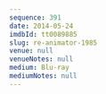 ```yaml
---
sequence: 391
date: 2014-05-24
imdbId: tt0089885
slug: re-animator-1985
venue: null
venueNotes: null
medium: Blu-ray
mediumNotes: null
---
```


